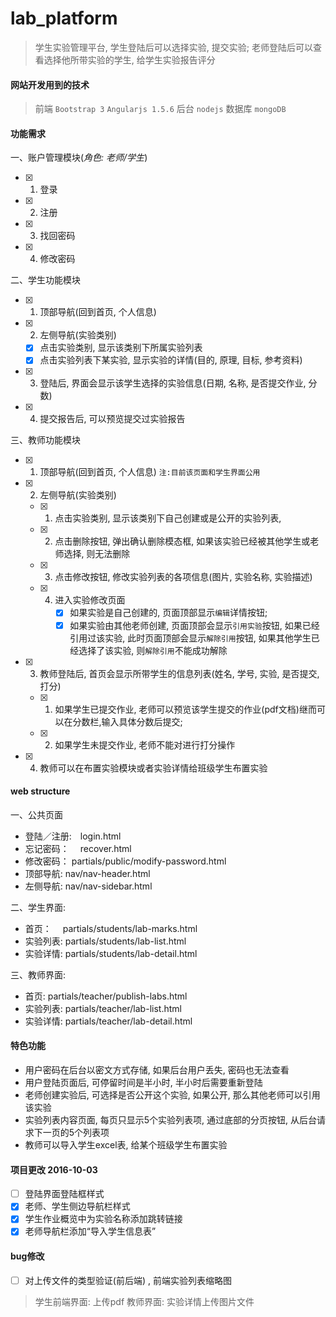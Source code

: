 # lab_platform

> 学生实验管理平台, 学生登陆后可以选择实验, 提交实验; 老师登陆后可以查看选择他所带实验的学生, 给学生实验报告评分

#### 网站开发用到的技术
> 前端 `Bootstrap 3` `Angularjs 1.5.6`
> 后台 `nodejs`
> 数据库 `mongoDB`

#### 功能需求
一、账户管理模块(*角色: 老师/学生*)

- [x] 1. 登录
- [x] 2. 注册
- [x] 3. 找回密码
- [x] 4. 修改密码

二、学生功能模块

- [x] 1. 顶部导航(回到首页, 个人信息)
- [x] 2. 左侧导航(实验类别)
   - [x] 点击实验类别, 显示该类别下所属实验列表
   - [x] 点击实验列表下某实验, 显示实验的详情(目的, 原理, 目标, 参考资料)
- [x] 3. 登陆后, 界面会显示该学生选择的实验信息(日期, 名称, 是否提交作业, 分数)
- [x] 4. 提交报告后, 可以预览提交过实验报告

三、教师功能模块

- [x] 1. 顶部导航(回到首页, 个人信息) `注:目前该页面和学生界面公用`
- [x] 2. 左侧导航(实验类别) 
    - [x] 1. 点击实验类别, 显示该类别下自己创建或是公开的实验列表,
    - [x] 2. 点击删除按钮, 弹出确认删除模态框, 如果该实验已经被其他学生或老师选择, 则无法删除
    - [x] 3. 点击修改按钮, 修改实验列表的各项信息(图片, 实验名称, 实验描述)
    - [x] 4. 进入实验修改页面
           - [x] 如果实验是自己创建的, 页面顶部显示`编辑`详情按钮;
           - [x] 如果实验由其他老师创建, 页面顶部会显示`引用实验`按钮, 如果已经引用过该实验, 此时页面顶部会显示`解除引用`按钮, 如果其他学生已经选择了该实验, 则`解除引用`不能成功解除
- [x] 3. 教师登陆后, 首页会显示所带学生的信息列表(姓名, 学号, 实验, 是否提交, 打分)
    - [x] 1. 如果学生已提交作业, 老师可以预览该学生提交的作业(pdf文档)继而可以在分数栏,输入具体分数后提交;
    - [x] 2. 如果学生未提交作业, 老师不能对进行打分操作
- [x] 4. 教师可以在布置实验模块或者实验详情给班级学生布置实验

#### web structure
一、公共页面
 - 登陆／注册:　login.html
 - 忘记密码：　 recover.html
 - 修改密码：  partials/public/modify-password.html
 - 顶部导航:   nav/nav-header.html
 - 左侧导航:   nav/nav-sidebar.html
 
二、学生界面: 
 - 首页：　     partials/students/lab-marks.html
 - 实验列表:   partials/students/lab-list.html
 - 实验详情:   partials/students/lab-detail.html

三、教师界面: 
 - 首页: partials/teacher/publish-labs.html
 - 实验列表: partials/teacher/lab-list.html
 - 实验详情: partials/teacher/lab-detail.html

#### 特色功能
- 用户密码在后台以密文方式存储, 如果后台用户丢失, 密码也无法查看
- 用户登陆页面后, 可停留时间是半小时, 半小时后需要重新登陆
- 老师创建实验后, 可选择是否公开这个实验, 如果公开, 那么其他老师可以引用该实验
- 实验列表内容页面, 每页只显示5个实验列表项, 通过底部的分页按钮, 从后台请求下一页的5个列表项
- 教师可以导入学生excel表, 给某个班级学生布置实验

#### 项目更改 2016-10-03
- [ ] 登陆界面登陆框样式
- [x] 老师、学生侧边导航栏样式
- [x] 学生作业概览中为实验名称添加跳转链接
- [x] 老师导航栏添加“导入学生信息表”

#### bug修改
- [ ] 对上传文件的类型验证(前后端) , 前端实验列表缩略图

> 学生前端界面: 上传pdf
> 教师界面: 实验详情上传图片文件
